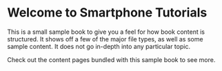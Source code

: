 # Welcome to Smartphone Tutorials

This is a small sample book to give you a feel for how book content is
structured.
It shows off a few of the major file types, as well as some sample content.
It does not go in-depth into any particular topic.

Check out the content pages bundled with this sample book to see more.

```{tableofcontents}

```
